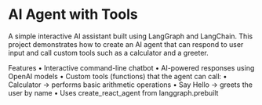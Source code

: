 # AI Agent with Tools
A simple interactive AI assistant built using LangGraph and LangChain. This project demonstrates how to create an AI agent that can respond to user input and call custom tools such as a calculator and a greeter.

Features
	•	Interactive command-line chatbot
	•	AI-powered responses using OpenAI models
	•	Custom tools (functions) that the agent can call:
	•	Calculator → performs basic arithmetic operations
	•	Say Hello → greets the user by name
	•	Uses create_react_agent from langgraph.prebuilt
